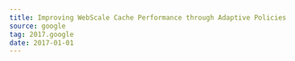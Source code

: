 ```yaml
---
title: Improving WebScale Cache Performance through Adaptive Policies
source: google
tag: 2017.google
date: 2017-01-01
---
```


